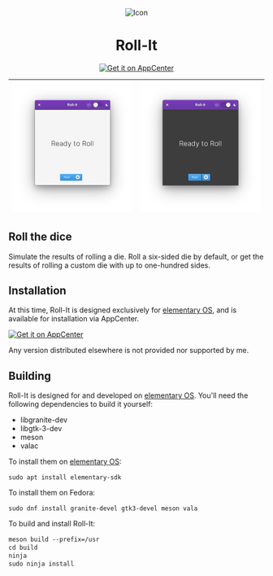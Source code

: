 <p align="center">
  <img src="data/icons/128.svg" alt="Icon" />
</p>
<h1 align="center">Roll-It</h1>
<p align="center">
  <a href="https://appcenter.elementary.io/com.github.zelikos.rannum"><img src="https://appcenter.elementary.io/badge.svg" alt="Get it on AppCenter" /></a>
</p>

| ![Screenshot](data/screenshot_light.png) | ![Screenshot](data/screenshot_dark.png) |
|------------------------------------------|-----------------------------------------|

## Roll the dice

Simulate the results of rolling a die. Roll a six-sided die by default, or get the results of rolling a custom die with up to one-hundred sides.

## Installation

At this time, Roll-It is designed exclusively for [elementary OS], and is available for installation via AppCenter.

[![Get it on AppCenter](https://appcenter.elementary.io/badge.svg)][AppCenter link]

Any version distributed elsewhere is not provided nor supported by me.

## Building

Roll-It is designed for and developed on [elementary OS]. You'll need the following dependencies to build it yourself:

* libgranite-dev
* libgtk-3-dev
* meson
* valac

To install them on [elementary OS]:

```shell
sudo apt install elementary-sdk
```

To install them on Fedora:

```shell
sudo dnf install granite-devel gtk3-devel meson vala
```

To build and install Roll-It:

```shell
meson build --prefix=/usr
cd build
ninja
sudo ninja install
```

[elementary OS]: https://elementary.io
[AppCenter link]: https://appcenter.elementary.io/com.github.zelikos.rannum
